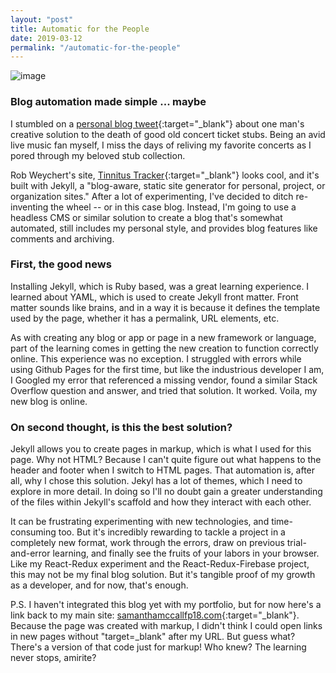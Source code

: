 ```yaml
---
layout: "post"
title: Automatic for the People
date: 2019-03-12
permalink: "/automatic-for-the-people"
---
```


![image](https://www.samanthamccallfp18.com/assets/images/jekyl_blog_1.jpg)

### Blog automation made simple ... maybe

I stumbled on a [personal blog tweet](https://v6.robweychert.com/blog/2019/02/introducing-tinnitus-tracker){:target="_blank"} about one man's creative solution to the death of good old concert ticket stubs. Being an avid live music fan myself, I miss the days of reliving my favorite concerts as I pored through my beloved stub collection. 

Rob Weychert's site, [Tinnitus Tracker](https://tinnitus.robweychert.com){:target="_blank"} looks cool, and it's built with Jekyll, a "blog-aware, static site generator for personal, project, or organization sites." After a lot of experimenting, I've decided to ditch re-inventing the wheel -- or in this case blog. Instead, I'm going to use a headless CMS or similar solution to create a blog that's somewhat automated, still includes my personal style, and provides blog features like comments and archiving. 

### First, the good news

Installing Jekyll, which is Ruby based, was a great learning experience. I learned about YAML, which is used to create Jekyll front matter. Front matter sounds like brains, and in a way it is because it defines the template used by the page, whether it has a permalink, URL elements, etc. 

As with creating any blog or app or page in a new framework or language, part of the learning comes in getting the new creation to function correctly online. This experience was no exception. I struggled with errors while using Github Pages for the first time, but like the industrious developer I am, I Googled my error that referenced a missing vendor, found a similar Stack Overflow question and answer, and tried that solution. It worked. Voila, my new blog is online. 

### On second thought, is this the best solution?

Jekyll allows you to create pages in markup, which is what I used for this page. Why not HTML? Because I can't quite figure out what happens to the header and footer when I switch to HTML pages. That automation is, after all, why I chose this solution. Jekyl has a lot of themes, which I need to explore in more detail. In doing so I'll no doubt gain a greater understanding of the files within Jekyll's scaffold and how they interact with each other. 

It can be frustrating experimenting with new technologies, and time-consuming too. But it's incredibly rewarding to tackle a project in a completely new format, work through the errors, draw on previous trial-and-error learning, and finally see the fruits of your labors in your browser. Like my React-Redux experiment and the React-Redux-Firebase project, this may not be my final blog solution. But it's tangible proof of my growth as a developer, and for now, that's enough. 

P.S. I haven't integrated this blog yet with my portfolio, but for now here's a link back to my main site: [samanthamccallfp18.com](https://www.samanthamccallfp18.com){:target="_blank"}. Because the page was created with markup, I didn't think I could open links in new pages without "target=_blank" after my URL. But guess what? There's a version of that code just for markup! Who knew? The learning never stops, amirite? 